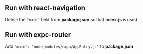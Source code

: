 ## Run with react-navigation

Delete the `"main"` field from **package.json** so that **index.js** is used.

## Run with expo-router

Add `"main": "node_modules/expo/AppEntry.js"` to **package.json**